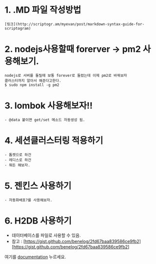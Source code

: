 # 1. .MD 파일 작성방법
    [링크](http://scriptogr.am/myevan/post/markdown-syntax-guide-for-scriptogram)

# 2. nodejs사용할때 forerver -> pm2 사용해보기.
    nodejs로 서버를 돌릴때 보통 forever로 돌렸는데 이제 pm2로 바꿔보자
    클러스터까지 알아서 해준다고한다.
    $ sudo npm install -g pm2

# 3. lombok 사용해보자!!
    - @data 붙이면 get/set 메소드 자동생성 됨.
    
# 4. 세션클러스터링 적용하기
    - 톰켓으로 하건
    - 레디스로 하건
    - 뭐든 해보자.
    
# 5. 젠킨스 사용하기
    - 자동화배포?를 사용해보자.

# 6. H2DB 사용하기
- 데이터베이스를 파일로 사용할 수 있음.
- 참고 : [https://gist.github.com/benelog/2fd67baa839586ce9fb2][https://gist.github.com/benelog/2fd67baa839586ce9fb2]

여기를 [documentation][documentation] 누르세요.


[https://gist.github.com/benelog/2fd67baa839586ce9fb2]: https://gist.github.com/benelog/2fd67baa839586ce9fb2

[documentation]: http://react-bootstrap.github.io
